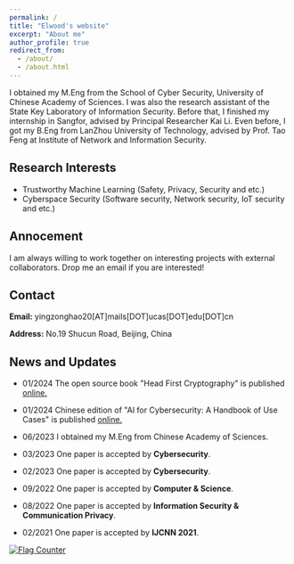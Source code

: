```yaml
---
permalink: /
title: "Elwood's website"
excerpt: "About me"
author_profile: true
redirect_from: 
  - /about/
  - /about.html
---
```


I obtained my M.Eng from the School of Cyber Security, University of Chinese Academy of Sciences.  I was also the research assistant of the State Key Laboratory of Information Security. Before that, I finished my internship in Sangfor, advised by Principal Researcher Kai Li. Even before, I got my B.Eng from LanZhou University of Technology, advised by Prof. Tao Feng at Institute of Network and Information Security.


## Research Interests
* Trustworthy Machine Learning (Safety, Privacy, Security and etc.)
* Cyberspace Security (Software security, Network security, IoT security and etc.)


## Annocement
I am always willing to work together on interesting projects with external collaborators. Drop me an email if you are interested!

## Contact
**Email:** yingzonghao20[AT]mails[DOT]ucas[DOT]edu[DOT]cn

**Address:** No.19 Shucun Road, Beijing, China

## News and Updates
* 01/2024 The open source book "Head First Cryptography" is published [online.](https://elwood.gitbook.io/head-first-cryptography/)

* 01/2024 Chinese edition of "AI for Cybersecurity: A Handbook of Use Cases" is published [online.](https://elwood.gitbook.io/ai-for-cybersecurity)

* 06/2023 I obtained my M.Eng from Chinese Academy of Sciences.
  
* 03/2023 One paper is accepted by **Cybersecurity**.
  
* 02/2023 One paper is accepted by **Cybersecurity**.
  
* 09/2022 One paper is accepted by **Computer & Science**.
  
* 08/2022 One paper is accepted by **Information Security & Communication Privacy**.
  
* 02/2021 One paper is accepted by **IJCNN 2021**.

<a href="http://www.clustrmaps.com/map/Elwood.me"><img src="www.clustrmaps.com/map_v2.png?d=j5rgSXsRp5qwrCqy_C0wYfsE9ex5hk4tzfRUKD4nQbc" alt="Flag Counter" border="0"></a>
